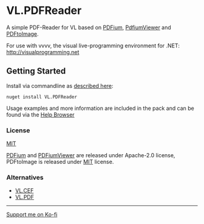 # VL.PDFReader

A simple PDF-Reader for VL based on [PDFium](https://github.com/bblanchon/pdfium-binaries), [PdfiumViewer](https://github.com/Bluegrams/PdfiumViewer) and [PDFtoImage](https://github.com/sungaila/PDFtoImage/blob/master/LICENSE).

For use with vvvv, the visual live-programming environment for .NET: 
http://visualprogramming.net

## Getting Started
Install via commandline as [described here](https://thegraybook.vvvv.org/reference/hde/managing-nugets.html):

    nuget install VL.PDFReader

Usage examples and more information are included in the pack and can be found via the [Help Browser](https://thegraybook.vvvv.org/reference/hde/findinghelp.html)

### License

[MIT](https://github.com/bj-rn/VL.PDFReader/blob/master/LICENSE)

[PDFium](https://pdfium.googlesource.com/pdfium/+/main/LICENSE) and [PDFiumViewer](https://github.com/Bluegrams/PdfiumViewer/blob/master/LICENSE) are released under Apache-2.0 license, PDFtoImage is released under [MIT](https://github.com/sungaila/PDFtoImage/blob/master/LICENSE.) license.


### Alternatives

* [VL.CEF](https://www.nuget.org/packages/VL.CEF)
* [VL.PDF](https://github.com/eqbic/VL.PDF)

---
[Support me on Ko-fi](https://ko-fi.com/Q5Q61EQB8X)
